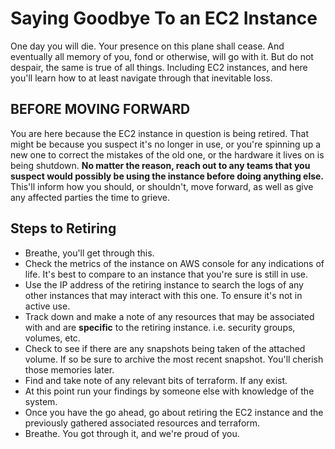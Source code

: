# Saying Goodbye To an EC2 Instance

One day you will die. Your presence on this plane shall cease. And eventually all memory of you, fond or otherwise, will go with it. But do not despair, the same is true of all things. Including EC2 instances, and here you'll learn how to at least navigate through that inevitable loss.

## **BEFORE MOVING FORWARD**

You are here because the EC2 instance in question is being retired. That might be because you suspect it's no longer in use, or you're spinning up a new one to correct the mistakes of the old one, or the hardware it lives on is being shutdown. **No matter the reason, reach out to any teams that you suspect would possibly be using the instance before doing anything else.** This'll inform how you should, or shouldn't, move forward, as well as give any affected parties the time to grieve.

## Steps to Retiring

- Breathe, you'll get through this.
- Check the metrics of the instance on AWS console for any indications of life. It's best to compare to an instance that you're sure is still in use.
- Use the IP address of the retiring instance to search the logs of any other instances that may interact with this one. To ensure it's not in active use.
- Track down and make a note of any resources that may be associated with and are **specific** to the retiring instance. i.e. security groups, volumes, etc.
- Check to see if there are any snapshots being taken of the attached volume. If so be sure to archive the most recent snapshot. You'll cherish those memories later.
- Find and take note of any relevant bits of terraform. If any exist.
- At this point run your findings by someone else with knowledge of the system.
- Once you have the go ahead, go about retiring the EC2 instance and the previously gathered associated resources and terraform.
- Breathe. You got through it, and we're proud of you.
